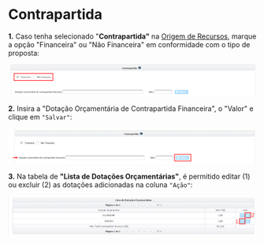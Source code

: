 # Contrapartida

**1.**&#x20;
Caso tenha selecionado "**Contrapartida"** na [Origem de Recursos](broken-reference), marque a opção "Financeira" ou "Não Financeira" em conformidade com o tipo de proposta:

![](<../../../../.gitbook/assets/image (328).png>)

**2.** Insira a "Dotação Orçamentária de Contrapartida Financeira", o "Valor" e clique em `"Salvar"`:

![](<../../../../.gitbook/assets/image (305).png>)

**3.** Na tabela de **"Lista de Dotações Orçamentárias"**, é permitido editar (1) ou excluir (2) as dotações adicionadas na coluna `"Ação"`:

![](<../../../../.gitbook/assets/image (295).png>)
